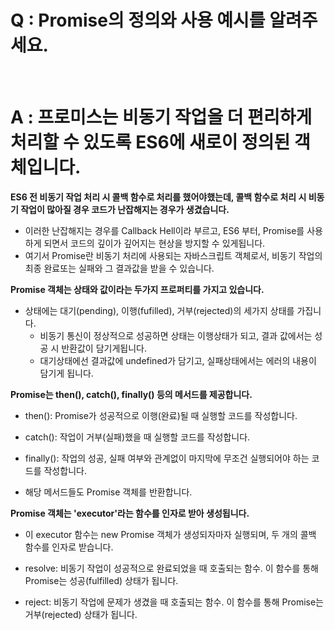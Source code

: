 # Q : Promise의 정의와 사용 예시를 알려주세요.

<br />

# A : 프로미스는 비동기 작업을 더 편리하게 처리할 수 있도록 ES6에 새로이 정의된 객체입니다.

**ES6 전 비동기 작업 처리 시 콜백 함수로 처리를 했어야했는데, 콜백 함수로 처리 시 비동기 작업이 많아질 경우 코드가 난잡해지는 경우가 생겼습니다.**

- 이러한 난잡해지는 경우를 Callback Hell이라 부르고, ES6 부터, Promise를 사용하게 되면서 코드의 깊이가 깊어지는 현상을 방지할 수 있게됩니다.
- 여기서 Promise란 비동기 처리에 사용되는 자바스크립트 객체로서, 비동기 작업의 최종 완료또는 실패와 그 결과값을 받을 수 있습니다.

**Promise 객체는 상태와 값이라는 두가지 프로퍼티를 가지고 있습니다.**

- 상태에는 대기(pending), 이행(fufilled), 거부(rejected)의 세가지 상태를 가집니다.
  - 비동기 통신이 정상적으로 성공하면 상태는 이행상태가 되고, 결과 값에서는 성공 시 반환값이 담기게됩니다.
  - 대기상태에선 결과값에 undefined가 담기고, 실패상태에서는 에러의 내용이 담기게 됩니다.

**Promise는 then(), catch(), finally() 등의 메서드를 제공합니다.**

- then(): Promise가 성공적으로 이행(완료)될 때 실행할 코드를 작성합니다.
- catch(): 작업이 거부(실패)했을 때 실행할 코드를 작성합니다.
- finally(): 작업의 성공, 실패 여부와 관계없이 마지막에 무조건 실행되어야 하는 코드를 작성합니다.

- 해당 메서드들도 Promise 객체를 반환합니다.

**Promise 객체는 'executor'라는 함수를 인자로 받아 생성됩니다.**

- 이 executor 함수는 new Promise 객체가 생성되자마자 실행되며, 두 개의 콜백 함수를 인자로 받습니다.

- resolve: 비동기 작업이 성공적으로 완료되었을 때 호출되는 함수. 이 함수를 통해 Promise는 성공(fulfilled) 상태가 됩니다.
- reject: 비동기 작업에 문제가 생겼을 때 호출되는 함수. 이 함수를 통해 Promise는 거부(rejected) 상태가 됩니다.

